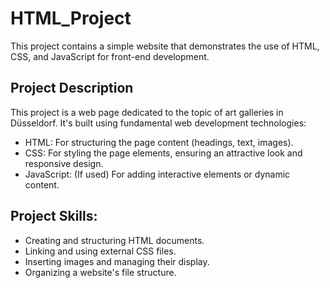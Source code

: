 # HTML_Project

This project contains a simple website that demonstrates the use of HTML, CSS, and JavaScript for front-end development.

## Project Description

This project is a web page dedicated to the topic of art galleries in Düsseldorf. It's built using fundamental web development technologies:

- HTML: For structuring the page content (headings, text, images).
- CSS: For styling the page elements, ensuring an attractive look and responsive design.
- JavaScript: (If used) For adding interactive elements or dynamic content.

## Project Skills:

- Creating and structuring HTML documents.
- Linking and using external CSS files.
- Inserting images and managing their display.
- Organizing a website's file structure.
